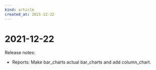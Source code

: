```yaml
---
kind: article
created_at: 2021-12-22
---
```


# 2021-12-22

Release notes:

* Reports: Make bar_charts actual bar_charts and add column_chart.
